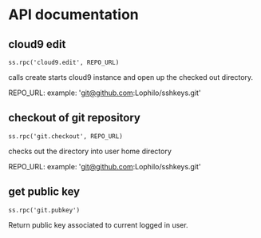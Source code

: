 # API documentation

## cloud9 edit

	ss.rpc('cloud9.edit', REPO_URL)

calls create starts cloud9 instance and open up the checked out directory.

REPO_URL: example: 'git@github.com:Lophilo/sshkeys.git'

## checkout of git repository

	ss.rpc('git.checkout', REPO_URL)

checks out the directory into user home directory

REPO_URL: example: 'git@github.com:Lophilo/sshkeys.git'

## get public key

	ss.rpc('git.pubkey')

Return public key associated to current logged in user.